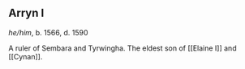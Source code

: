 ## Arryn I
*he/him*, b. 1566, d. 1590

A ruler of Sembara and Tyrwingha. The eldest son of [[Elaine I]] and [[Cynan]]. 